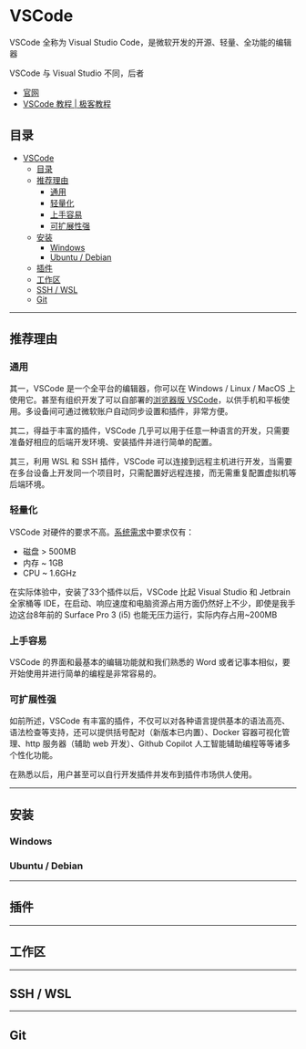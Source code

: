 # VSCode
VSCode 全称为 Visual Studio Code，是微软开发的开源、轻量、全功能的编辑器

VSCode 与 Visual Studio 不同，后者

- [官网](https://code.visualstudio.com/)
- [VSCode 教程 \| 极客教程](https://geek-docs.com/vscode/vscode-tutorials/what-is-vscode.html)

## 目录
- [VSCode](#vscode)
  - [目录](#目录)
  - [推荐理由](#推荐理由)
    - [通用](#通用)
    - [轻量化](#轻量化)
    - [上手容易](#上手容易)
    - [可扩展性强](#可扩展性强)
  - [安装](#安装)
    - [Windows](#windows)
    - [Ubuntu / Debian](#ubuntu--debian)
  - [插件](#插件)
  - [工作区](#工作区)
  - [SSH / WSL](#ssh--wsl)
  - [Git](#git)



---
## 推荐理由
### 通用
其一，VSCode 是一个全平台的编辑器，你可以在 Windows / Linux / MacOS 上使用它。甚至有组织开发了可以自部署的[浏览器版 VSCode](https://github.com/coder/code-server)，以供手机和平板使用。多设备间可通过微软账户自动同步设置和插件，非常方便。

其二，得益于丰富的插件，VSCode 几乎可以用于任意一种语言的开发，只需要准备好相应的后端开发环境、安装插件并进行简单的配置。

其三，利用 WSL 和 SSH 插件，VSCode 可以连接到远程主机进行开发，当需要在多台设备上开发同一个项目时，只需配置好远程连接，而无需重复配置虚拟机等后端环境。

### 轻量化
VSCode 对硬件的要求不高。[系统需求](https://code.visualstudio.com/docs/supporting/requirements)中要求仅有：
- 磁盘 > 500MB
- 内存 ~ 1GB
- CPU ~ 1.6GHz

在实际体验中，安装了33个插件以后，VSCode 比起 Visual Studio 和 Jetbrain 全家桶等 IDE，在启动、响应速度和电脑资源占用方面仍然好上不少，即使是我手边这台8年前的 Surface Pro 3 (i5) 也能无压力运行，实际内存占用~200MB

### 上手容易
VSCode 的界面和最基本的编辑功能就和我们熟悉的 Word 或者记事本相似，要开始使用并进行简单的编程是非常容易的。

### 可扩展性强
如前所述，VSCode 有丰富的插件，不仅可以对各种语言提供基本的语法高亮、语法检查等支持，还可以提供括号配对（新版本已内置）、Docker 容器可视化管理、http 服务器（辅助 web 开发）、Github Copilot 人工智能辅助编程等等诸多个性化功能。

在熟悉以后，用户甚至可以自行开发插件并发布到插件市场供人使用。



---
## 安装
### Windows

### Ubuntu / Debian



---
## 插件



---
## 工作区



---
## SSH / WSL



---
## Git
